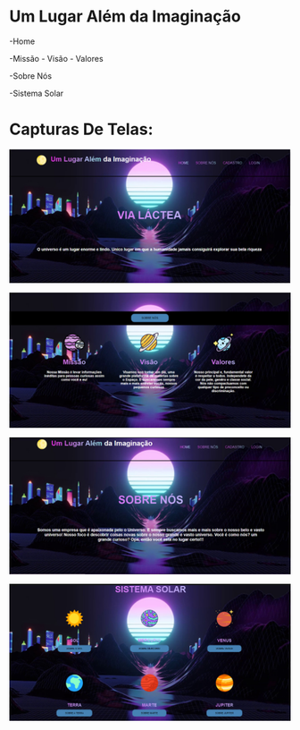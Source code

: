 # Um Lugar Além da Imaginação

-Home

-Missão - Visão - Valores

-Sobre Nós

-Sistema Solar


# Capturas De Telas:

![Capturas de Telas home](https://github.com/Leonardo-Arruda-27/Site-InterPlanetario/blob/main/Capturas%20de%20Telas/home.png)

![Capturas de Telas valores](https://github.com/Leonardo-Arruda-27/Site-InterPlanetario/blob/main/Capturas%20de%20Telas/valores.png)

![Capturas de Telas sobrenós](https://github.com/Leonardo-Arruda-27/Site-InterPlanetario/blob/main/Capturas%20de%20Telas/sobrenos.png)

![Capturas de Telas sistema](https://github.com/Leonardo-Arruda-27/Site-InterPlanetario/blob/main/Capturas%20de%20Telas/sistema.png)